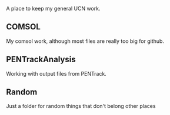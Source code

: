 A place to keep my general UCN work.

## COMSOL
My comsol work, although most files are really too big for github.

## PENTrackAnalysis
Working with output files from PENTrack.

## Random
Just a folder for random things that don't belong other places
